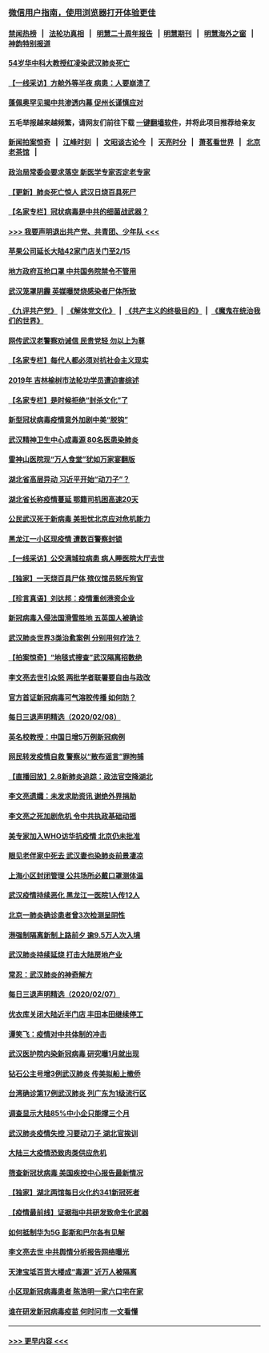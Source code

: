 ### [微信用户指南，使用浏览器打开体验更佳](https://github.com/gfw-breaker/banned-news1/blob/master/indexes/wechat-guide.md?t=0)
#### [禁闻热榜](热点新闻.md?t=0)  &nbsp;&nbsp;|&nbsp;&nbsp; [法轮功真相](https://github.com/gfw-breaker/truth/blob/master/README.md?t=0) &nbsp;&nbsp;|&nbsp;&nbsp; [明慧二十周年报告](https://github.com/gfw-breaker/mh-reports/blob/master/README.md?t=0) &nbsp;&nbsp;|&nbsp;&nbsp;[明慧期刊](https://github.com/gfw-breaker/mh-qikan) &nbsp;&nbsp;|&nbsp;&nbsp; [明慧海外之窗](https://github.com/gfw-breaker/mh-news/blob/master/README.md?t=0) &nbsp;&nbsp;|&nbsp;&nbsp; [神韵特别报道](https://github.com/gfw-breaker/mh-news/blob/master/shenyun.md?t=0)
#### [54岁华中科大教授红凌染武汉肺炎死亡](../pages/nsc413/n11854889.md?t=02091355) 
#### [【一线采访】方舱外等半夜 病患：人要崩溃了](../pages/nsc413/n11854786.md?t=02091355) 
#### [蓬佩奥罕见揭中共渗透内幕 促州长谨慎应对](../pages/nsc413/n11854685.md?t=02091355) 
#### 五毛举报越来越频繁，请网友们前往下载 [一键翻墙软件](https://github.com/gfw-breaker/ssr-accounts)，并将此项目推荐给亲友
#### [新闻拍案惊奇](https://github.com/gfw-breaker/banned-news1/blob/master/pages/link4.md) &nbsp;&nbsp;|&nbsp;&nbsp; [江峰时刻](https://github.com/gfw-breaker/banned-news1/blob/master/pages/link4.md) &nbsp;&nbsp;|&nbsp;&nbsp; [文昭谈古论今](https://github.com/gfw-breaker/banned-news1/blob/master/pages/link4.md) &nbsp;&nbsp;|&nbsp;&nbsp; [天亮时分](https://github.com/gfw-breaker/banned-news1/blob/master/pages/link4.md) &nbsp;&nbsp;|&nbsp;&nbsp; [萧茗看世界](https://github.com/gfw-breaker/banned-news1/blob/master/pages/link4.md) &nbsp;&nbsp;|&nbsp;&nbsp; [北京老茶馆](https://github.com/gfw-breaker/banned-news1/blob/master/pages/link4.md) &nbsp;&nbsp;|&nbsp;&nbsp; 
#### [政治局常委会要求落空 新医学专家否定老专家](../pages/nsc413/n11852540.md?t=02091355) 
#### [【更新】肺炎死亡惊人 武汉日烧百具死尸](../pages/nsc413/n11801312.md?t=02091355) 
#### [【名家专栏】冠状病毒是中共的细菌战武器？](../pages/nsc413/n11854546.md?t=02091355) 
#### [>>> 我要声明退出共产党、共青团、少年队 <<<](https://github.com/begood0513/goodnews/blob/master/quit/letter.md) 
#### [苹果公司延长大陆42家门店关门至2/15](../pages/nsc413/n11854605.md?t=02091355) 
#### [地方政府互抢口罩 中共国务院禁令不管用](../pages/nsc413/n11854459.md?t=02091355) 
#### [武汉笼罩阴霾 英媒曝焚烧感染者尸体所致](../pages/nsc413/n11854482.md?t=02091355) 
#### [《九评共产党》](https://github.com/begood0513/9ping.md/blob/master/README.md) &nbsp;|&nbsp; [《解体党文化》](../../../../jtdwh.md/blob/master/README.md)  &nbsp;|&nbsp; [《共产主义的终极目的》](../../../../gczydzjmd.md/blob/master/README.md) &nbsp;|&nbsp; [《魔鬼在统治我们的世界》](../../../../mgztzwmdsj.md/blob/master/README.md) 
#### [网传武汉老警察劝诫信 民贵党轻 勿以上为尊](../pages/nsc413/n11854494.md?t=02091355) 
#### [【名家专栏】每代人都必须对抗社会主义现实](../pages/nsc413/n11831412.md?t=02091355) 
#### [2019年 吉林榆树市法轮功学员遭迫害综述](../pages/nsc413/n11849574.md?t=02091355) 
#### [【名家专栏】是时候拒绝“封杀文化”了](../pages/nsc413/n11814093.md?t=02091355) 
#### [新型冠状病毒疫情意外加剧中美“脱钩”](../pages/nsc413/n11854475.md?t=02091355) 
#### [武汉精神卫生中心成毒源 80名医患染肺炎](../pages/nsc413/n11854415.md?t=02091355) 
#### [雷神山医院现“万人食堂”犹如万家宴翻版](../pages/nsc413/n11854454.md?t=02091355) 
#### [湖北省高层异动 习近平开始“动刀子”？](../pages/nsc413/n11854313.md?t=02091355) 
#### [湖北省长称疫情蔓延 鄂籍司机困高速20天](../pages/nsc413/n11854382.md?t=02091355) 
#### [公民武汉死于新病毒 美担忧北京应对危机能力](../pages/nsc413/n11854331.md?t=02091355) 
#### [黑龙江一小区现疫情 遭数百警察封锁](../pages/nsc413/n11854347.md?t=02091355) 
#### [【一线采访】公交满城拉病患 病人睡医院大厅去世](../pages/nsc413/n11854322.md?t=02091355) 
#### [【独家】一天烧百具尸体 殡仪馆员怒斥狗官](../pages/nsc413/n11853323.md?t=02091355) 
#### [【珍言真语】刘达邦：疫情重创港资企业](../pages/nsc413/n11854274.md?t=02091355) 
#### [新冠病毒入侵法国滑雪胜地 五英国人被确诊](../pages/nsc413/n11854307.md?t=02091355) 
#### [武汉肺炎世界3类治愈案例 分别用何疗法？](../pages/nsc413/n11854231.md?t=02091355) 
#### [【拍案惊奇】“地毯式搜查”武汉隔离招数绝](../pages/nsc413/n11853334.md?t=02091355) 
#### [李文亮去世引众怒 两批学者联署要自由与政改](../pages/nsc413/n11854100.md?t=02091355) 
#### [官方首证新冠病毒可气溶胶传播 如何防？](../pages/nsc413/n11854210.md?t=02091355) 
#### [每日三退声明精选（2020/02/08）](../pages/nsc413/n11854227.md?t=02091355) 
#### [英名校教授：中国日增5万例新冠病例](../pages/nsc413/n11854174.md?t=02091355) 
#### [网民转发疫情自救 警察以“散布谣言”罪拘捕](../pages/nsc413/n11854110.md?t=02091355) 
#### [【直播回放】2.8新肺炎追踪：政法官空降湖北](../pages/nsc413/n11854028.md?t=02091355) 
#### [李文亮遗孀：未发求助资讯 谢绝外界捐助](../pages/nsc413/n11854067.md?t=02091355) 
#### [李文亮之死加剧危机 令中共执政基础动摇](../pages/nsc413/n11854003.md?t=02091355) 
#### [美专家加入WHO访华抗疫情 北京仍未批准](../pages/nsc413/n11854043.md?t=02091355) 
#### [眼见老伴家中死去 武汉妻也染肺炎前景凄凉](../pages/nsc413/n11854040.md?t=02091355) 
#### [上海小区封闭管理 公共场所必戴口罩测体温](../pages/nsc413/n11853846.md?t=02091355) 
#### [武汉疫情持续恶化 黑龙江一医院1人传12人](../pages/nsc413/n11853839.md?t=02091355) 
#### [北京一肺炎确诊患者曾3次检测呈阴性](../pages/nsc413/n11853772.md?t=02091355) 
#### [港强制隔离新制上路前夕 逾9.5万人次入境](../pages/nsc413/n11853708.md?t=02091355) 
#### [武汉肺炎持续延烧 打击大陆房地产业](../pages/nsc413/n11853405.md?t=02091355) 
#### [常忍：武汉肺炎的神奇解方](../pages/nsc413/n11853413.md?t=02091355) 
#### [每日三退声明精选（2020/02/07）](../pages/nsc413/n11853462.md?t=02091355) 
#### [优衣库关闭大陆近半门店 丰田本田继续停工](../pages/nsc413/n11853213.md?t=02091355) 
#### [谭笑飞：疫情对中共体制的冲击](../pages/nsc413/n11853341.md?t=02091355) 
#### [武汉医护院内染新冠病毒 研究曝1月就出现](../pages/nsc413/n11852928.md?t=02091355) 
#### [钻石公主号增3例武汉肺炎 传美拟船上撤侨](../pages/nsc413/n11853240.md?t=02091355) 
#### [台湾确诊第17例武汉肺炎 列广东为1级流行区](../pages/nsc413/n11853182.md?t=02091355) 
#### [调查显示大陆85%中小企只能撑三个月](../pages/nsc413/n11853086.md?t=02091355) 
#### [武汉肺炎疫情失控 习要动刀子 湖北官挨训](../pages/nsc413/n11851103.md?t=02091355) 
#### [大陆三大疫情恐致肉类供应危机](../pages/nsc413/n11852769.md?t=02091355) 
#### [筛查新冠状病毒 美国疾控中心报告最新情况](../pages/nsc413/n11853070.md?t=02091355) 
#### [【独家】湖北两馆每日火化约341新冠死者](../pages/nsc413/n11845444.md?t=02091355) 
#### [【疫情最前线】证据指中共研发致命生化武器](../pages/nsc413/n11853087.md?t=02091355) 
#### [如何抵制华为5G 彭斯和巴尔各有见解](../pages/nsc413/n11852535.md?t=02091355) 
#### [李文亮去世 中共舆情分析报告网络曝光](../pages/nsc413/n11852868.md?t=02091355) 
#### [天津宝坻百货大楼成“毒源” 近万人被隔离](../pages/nsc413/n11852839.md?t=02091355) 
#### [小区现新冠病毒患者 陈浩明一家六口宅在家](../pages/nsc413/n11852799.md?t=02091355) 
#### [谁在研发新冠病毒疫苗 何时问市 一文看懂](../pages/nsc413/n11852840.md?t=02091355) 

----
#### [ >>> 更早内容 <<< ](../indexes/nsc413-earlier.md)

